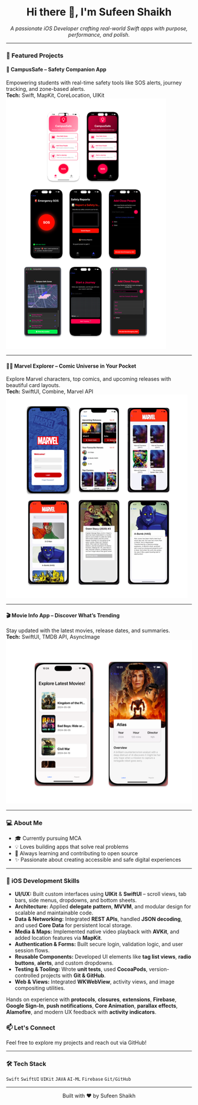 

<h1 align="center">Hi there 👋, I'm Sufeen Shaikh</h1>

<p align="center">
  <em>A passionate iOS Developer crafting real-world Swift apps with purpose, performance, and polish.</em>
</p>

---

### 🚀 Featured Projects

#### 📍 CampusSafe – Safety Companion App  
Empowering students with real-time safety tools like SOS alerts, journey tracking, and zone-based alerts.  
**Tech:** Swift, MapKit, CoreLocation, UIKit  
![CampusSafe Screens](https://github.com/Sufeenshaikh/Sufeenshaikh/blob/main/campusSafe.png)

---

#### 🦸‍♂️ Marvel Explorer – Comic Universe in Your Pocket  
Explore Marvel characters, top comics, and upcoming releases with beautiful card layouts.  
**Tech:** SwiftUI, Combine, Marvel API  
![Marvel App Screens](https://github.com/Sufeenshaikh/Sufeenshaikh/blob/main/marvel.png)

---

#### 🎬 Movie Info App – Discover What’s Trending  
Stay updated with the latest movies, release dates, and summaries.  
**Tech:** SwiftUI, TMDB API, AsyncImage  
![Movie App Screens](https://github.com/Sufeenshaikh/Sufeenshaikh/blob/main/movie.png)

---

### 💻 About Me
- 🎓 Currently pursuing MCA  
- 💡 Loves building apps that solve real problems  
- 🧠 Always learning and contributing to open source  
- ✨ Passionate about creating accessible and safe digital experiences  

---

### 🧰 iOS Development Skills

- **UI/UX:** Built custom interfaces using **UIKit** & **SwiftUI** – scroll views, tab bars, side menus, dropdowns, and bottom sheets.
- **Architecture:** Applied **delegate pattern**, **MVVM**, and modular design for scalable and maintainable code.
- **Data & Networking:** Integrated **REST APIs**, handled **JSON decoding**, and used **Core Data** for persistent local storage.
- **Media & Maps:** Implemented native video playback with **AVKit**, and added location features via **MapKit**.
- **Authentication & Forms:** Built secure login, validation logic, and user session flows.
- **Reusable Components:** Developed UI elements like **tag list views**, **radio buttons**, **alerts**, and custom dropdowns.
- **Testing & Tooling:** Wrote **unit tests**, used **CocoaPods**, version-controlled projects with **Git & GitHub**.
- **Web & Views:** Integrated **WKWebView**, activity views, and image compositing utilities.

Hands on experience with **protocols**, **closures**, **extensions**, **Firebase**, **Google Sign-In**, **push notifications**, **Core Animation**, **parallax effects**, **Alamofire**, and modern UX feedback with **activity indicators**.

### 📫 Let's Connect
Feel free to explore my projects and reach out via GitHub!

---

### 🛠️ Tech Stack
`Swift` `SwiftUI` `UIKit` `JAVA` `AI-ML` `Firebase` `Git/GitHub` 

---

<p align="center">
  Built with ❤️ by Sufeen Shaikh
</p>
